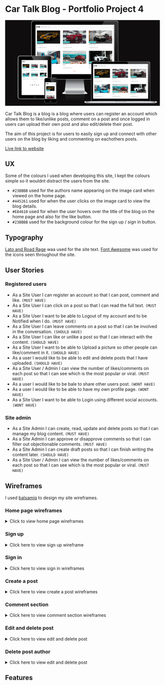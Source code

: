 # __Car Talk Blog - Portfolio Project 4__
![mockup](assets/testing/am%20i%20responsive.png)

Car Talk Blog is a blog is a blog where users can register an account which allows them to like/unlike posts, comment on a post and once logged in users can upload their own post and also edit/delete their post.

The aim of this project is for users to easily sign up and connect with other users on the blog by liking and commenting on eachothers posts.

[Live link to website](https://car-talk-blog.herokuapp.com/)


## UX 

Some of the colours I used when developing this site, I kept the colours simple so it wouldnt distract the users from the site.


- `#23BBBB` used for the authors name appearing on the image card when viewed on the home page.
- `#445261`  used for when the user clicks on the image card to view the blog details.
- `#E84610` used for when the user hovers over the title of the blog on the home page and also for the like button.
- `#23BBBB` used for the background colour for the sign up / sign in button.


## Typography

[Lato and Road Rage](https://fonts.google.com/) waa used for the site text.
[Font Awesome](https://fontawesome.com/) was used for the icons seen throughout the site.


## User Stories

### Registered users

- As a Site User I can register an account so that I can post, comment and like. `(MUST HAVE)`
- As a Site User I can click on a post so that I can read the full text. `(MUST HAVE)`
- As a Site User I want to be able to Logout of my account and to be Notified when I do. `(MUST HAVE)`
- As a Site User I can leave comments on a post so that I can be involved in the conversation. `(SHOULD HAVE)`
- As a Site User I can like or unlike a post so that I can interact with the content. `(SHOULD HAVE)`
- As a Site User I want to be able to Upload a picture so other people can like/comment in it. `(SHOULD HAVE)`
- As a user I would like to be able to edit and delete posts that I have uploaded. `(SHOULD HAVE)`
- As a Site User / Admin I can view the number of likes/comments on each post so that I can see which is the most popular or viral. `(MUST HAVE)`
- As a user I would like to be bale to share other users post. `(WONT HAVE)`
- As a user I would like to be able to have my own profile page. `(WONT HAVE)`
- As a Site User I want to be able to Login using different social accounts. `(WONT HAVE)`

### Site admin

- As a Site Admin I can create, read, update and delete posts so that I can manage my blog content. `(MUST HAVE)`
- As a Site Admin I can approve or disapprove comments so that I can filter out objectionable comments. `(MUST HAVE)`
- As a Site Admin I can create draft posts so that I can finish writing the content later. `(SHOULD HAVE)`
- As a Site User / Admin I can view the number of likes/comments on each post so that I can see which is the most popular or viral. `(MUST HAVE)`


## Wireframes

I used [balsamiq](https://balsamiq.com/wireframes) to design my site wireframes.

### Home page wireframes

<details>
<summary>Click to view home page wireframes</summary>

#### Mobile
![screenshot](assets/wireframes/wireframe%20phone.png)

#### Tablet
![screenshot](assets/wireframes/tablet%20wireframe.png)

#### Desktop
![screenshot](assets/wireframes/Home%20page%20wireframe.png)

#### Admin
![screenshot](assets/wireframes/admin%20home%20page.png)

</details>


### Sign up

<details>
<summary>Click here to view sign up wireframe</summary>

### Sing up
![screenshot](assets/wireframes/sign%20up%20wireframe.png)

</details>


### Sign in

<details>
<summary>Click here to view sign in wireframes</summary>

### Sing in
![screenshot](assets/wireframes/sign%20in%20wireframe.png)

</details>


### Create a post

<details>
<summary>Click here to view create a post wireframes</summary>

### Create a post
![screenshot](assets/wireframes/create%20post%20wireframe.png)

</details>


### Comment section

<details>
<summary>Click here to view comment section wireframes</summary>

### Comment section
![screenshot](assets/wireframes/comment%20section%20as%20user.png)

</details>


### Edit and delete post

<details>
<summary>Click here to view edit and delete post</summary>

### Edit and delete post
![screenshot](assets/wireframes/edit%20and%20delete%20post.png)

</details>


### Delete post author

<details>
<summary>Click here to view edit and delete post</summary>

### Delete post author
![screenshot](assets/wireframes/delete%20post%20author.png)

</details>


## Features